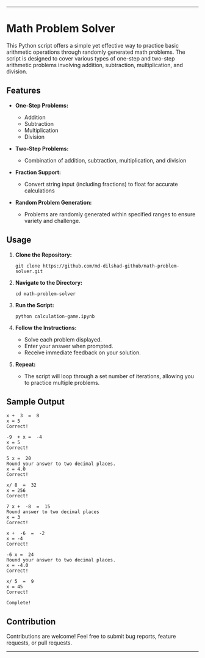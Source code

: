 

---

# Math Problem Solver

This Python script offers a simple yet effective way to practice basic arithmetic operations through randomly generated math problems. The script is designed to cover various types of one-step and two-step arithmetic problems involving addition, subtraction, multiplication, and division.

## Features

- **One-Step Problems:**
  - Addition
  - Subtraction
  - Multiplication
  - Division

- **Two-Step Problems:**
  - Combination of addition, subtraction, multiplication, and division

- **Fraction Support:**
  - Convert string input (including fractions) to float for accurate calculations

- **Random Problem Generation:**
  - Problems are randomly generated within specified ranges to ensure variety and challenge.

## Usage

1. **Clone the Repository:**
   ```
   git clone https://github.com/md-dilshad-github/math-problem-solver.git
   ```

2. **Navigate to the Directory:**
   ```
   cd math-problem-solver
   ```

3. **Run the Script:**
   ```
   python calculation-game.ipynb
   ```

4. **Follow the Instructions:**
   - Solve each problem displayed.
   - Enter your answer when prompted.
   - Receive immediate feedback on your solution.

5. **Repeat:**
   - The script will loop through a set number of iterations, allowing you to practice multiple problems.

## Sample Output

```
x +  3  =  8
x = 5
Correct! 

-9  + x =  -4
x = 5
Correct! 

5 x =  20
Round your answer to two decimal places.
x = 4.0
Correct! 

x/ 8  =  32
x = 256
Correct! 

7 x +  -8  =  15
Round answer to two decimal places
x = 3
Correct! 

x +  -6  =  -2
x = -4
Correct! 

-6 x =  24
Round your answer to two decimal places.
x = -4.0
Correct! 

x/ 5  =  9
x = 45
Correct! 

Complete!
```

## Contribution

Contributions are welcome! Feel free to submit bug reports, feature requests, or pull requests. 

---
